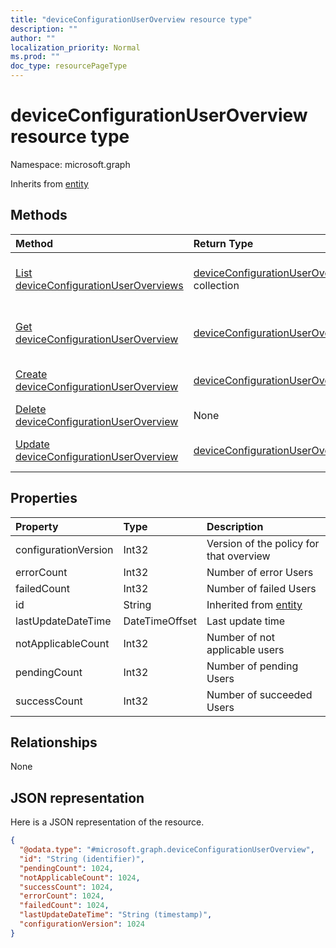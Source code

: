 ```yaml
---
title: "deviceConfigurationUserOverview resource type"
description: ""
author: ""
localization_priority: Normal
ms.prod: ""
doc_type: resourcePageType
---
```


# deviceConfigurationUserOverview resource type


Namespace: microsoft.graph




Inherits from [entity](../resources/entity.md)

## Methods
|Method|Return Type|Description|
|:---|:---|:---|
|[List deviceConfigurationUserOverviews](../api/deviceconfigurationuseroverview-list.md)|[deviceConfigurationUserOverview](../resources/deviceconfigurationuseroverview.md) collection|List properties and relationships of the [deviceConfigurationUserOverview](../resources/deviceconfigurationuseroverview.md) objects.|
|[Get deviceConfigurationUserOverview](../api/deviceconfigurationuseroverview-get.md)|[deviceConfigurationUserOverview](../resources/deviceconfigurationuseroverview.md)|Read properties and relationships of the [deviceConfigurationUserOverview](../resources/deviceconfigurationuseroverview.md) object.|
|[Create deviceConfigurationUserOverview](../api/deviceconfigurationuseroverview-create.md)|[deviceConfigurationUserOverview](../resources/deviceconfigurationuseroverview.md)|Create a new [deviceConfigurationUserOverview](../resources/deviceconfigurationuseroverview.md) object.|
|[Delete deviceConfigurationUserOverview](../api/deviceconfigurationuseroverview-delete.md)|None|Deletes a [deviceConfigurationUserOverview](../resources/deviceconfigurationuseroverview.md).|
|[Update deviceConfigurationUserOverview](../api/deviceconfigurationuseroverview-update.md)|[deviceConfigurationUserOverview](../resources/deviceconfigurationuseroverview.md)|Update the properties of a [deviceConfigurationUserOverview](../resources/deviceconfigurationuseroverview.md) object.|

## Properties
|Property|Type|Description|
|:---|:---|:---|
|configurationVersion|Int32|Version of the policy for that overview|
|errorCount|Int32|Number of error Users|
|failedCount|Int32|Number of failed Users|
|id|String| Inherited from [entity](../resources/entity.md)|
|lastUpdateDateTime|DateTimeOffset|Last update time|
|notApplicableCount|Int32|Number of not applicable users|
|pendingCount|Int32|Number of pending Users|
|successCount|Int32|Number of succeeded Users|

## Relationships
None

## JSON representation
Here is a JSON representation of the resource.
<!-- {
  "blockType": "resource",
  "keyProperty": "id",
  "@odata.type": "microsoft.graph.deviceConfigurationUserOverview",
  "baseType": "microsoft.graph.entity",
  "openType": false
}
-->
``` json
{
  "@odata.type": "#microsoft.graph.deviceConfigurationUserOverview",
  "id": "String (identifier)",
  "pendingCount": 1024,
  "notApplicableCount": 1024,
  "successCount": 1024,
  "errorCount": 1024,
  "failedCount": 1024,
  "lastUpdateDateTime": "String (timestamp)",
  "configurationVersion": 1024
}
```

